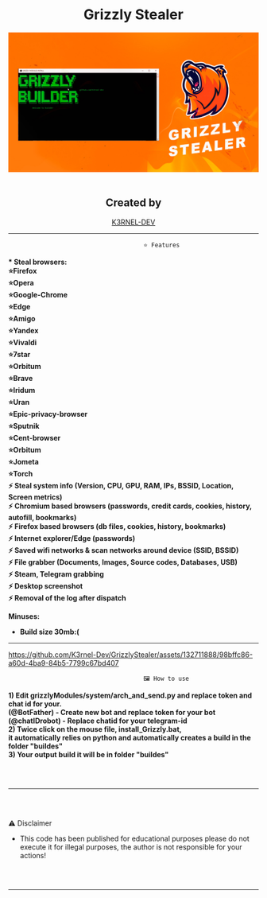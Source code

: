 <h1 align="center">Grizzly Stealer</h1> 
<p align= "center"> <kbd> <img  src="https://github.com/K3rnel-Dev/GrizzlyStealer/blob/main/GrizzlyMain.jpg" width="700"> </kbd><br><br>


<h2 align="center">Created by</h1> 
<p align="center"><a href="https://github.com/K3rnel-dev" target="_blank">K3RNEL-DEV</a></p>

***
                                          ⭐️ Features
<div>
<strong>
* Steal browsers:<br>
⭐️Firefox
<br>
⭐️Opera
<br>
⭐️Google-Chrome
<br>
⭐️Edge
<br>
⭐️Amigo
<br>
⭐️Yandex
<br>
⭐️Vivaldi
<br>
⭐️7star
<br>
⭐️Orbitum
<br>
⭐️Brave
<br>
⭐️Iridum
<br>
⭐️Uran
<br>
⭐️Epic-privacy-browser
<br>
⭐️Sputnik
<br>
⭐️Cent-browser
<br>
⭐️Orbitum
<br>
⭐️Jometa
<br>
⭐️Torch<br>
⚡️ Steal system info (Version, CPU, GPU, RAM, IPs, BSSID, Location, Screen metrics)<br>
⚡️ Chromium based browsers (passwords, credit cards, cookies, history, autofill, bookmarks)<br>
⚡️ Firefox based browsers (db files, cookies, history, bookmarks)<br>
⚡️ Internet explorer/Edge (passwords)<br>
⚡️ Saved wifi networks & scan networks around device (SSID, BSSID)<br>
⚡️ File grabber (Documents, Images, Source codes, Databases, USB)<br>
⚡️ Steam, Telegram grabbing<br>
⚡️ Desktop screenshot<br>
⚡️ Removal of the log after dispatch<br>

Minuses:<br>
- Build size 30mb:(<br>
</strong>
</div>

***


https://github.com/K3rnel-Dev/GrizzlyStealer/assets/132711888/98bffc86-a60d-4ba9-84b5-7799c67bd407




                                          🖼️ How to use
<div>
<strong>
1) Edit grizzlyModules/system/arch_and_send.py and replace token and chat id for your.<br>
             (@BotFather) - Create new bot and replace token for your bot<br>
             (@chatIDrobot) - Replace chatid for your telegram-id<br>
2) Twice click on the mouse file, install_Grizzly.bat, <br>
it automatically relies on python and automatically creates a build in the folder "buildes"<br>
3) Your output build it will be in folder "buildes"<br>
</strong>
</div>

 <hr style="border-radius: 2%; margin-top: 60px; margin-bottom: 60px;" noshade="" size="20" width="100%">
                                                      ⚠️ Disclaimer

- This code has been published for educational purposes please do not execute it for illegal purposes, the author is not responsible for your actions!</bold>
<hr style="border-radius: 2%; margin-top: 60px; margin-bottom: 60px;" noshade="" size="20" width="100%">
 
 
